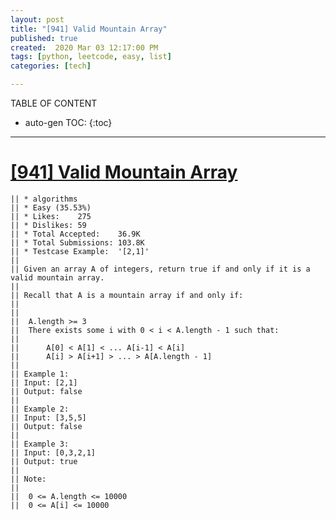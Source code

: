 ```yaml
---
layout: post
title: "[941] Valid Mountain Array"
published: true
created:  2020 Mar 03 12:17:00 PM
tags: [python, leetcode, easy, list]
categories: [tech]

---
```


TABLE OF CONTENT

* auto-gen TOC:
{:toc}

- - -

# [[941] Valid Mountain Array](https://leetcode.com/problems/valid-mountain-array/description/)

    || * algorithms
    || * Easy (35.53%)
    || * Likes:    275
    || * Dislikes: 59
    || * Total Accepted:    36.9K
    || * Total Submissions: 103.8K
    || * Testcase Example:  '[2,1]'
    || 
    || Given an array A of integers, return true if and only if it is a valid mountain array.
    || 
    || Recall that A is a mountain array if and only if:
    || 
    || 
    || 	A.length >= 3
    || 	There exists some i with 0 < i < A.length - 1 such that:
    || 	
    || 		A[0] < A[1] < ... A[i-1] < A[i] 
    || 		A[i] > A[i+1] > ... > A[A.length - 1]
    || 
    || Example 1:
    || Input: [2,1]
    || Output: false
    || 
    || Example 2:
    || Input: [3,5,5]
    || Output: false
    || 
    || Example 3:
    || Input: [0,3,2,1]
    || Output: true
    || 
    || Note:
    || 
    || 	0 <= A.length <= 10000
    || 	0 <= A[i] <= 10000 
